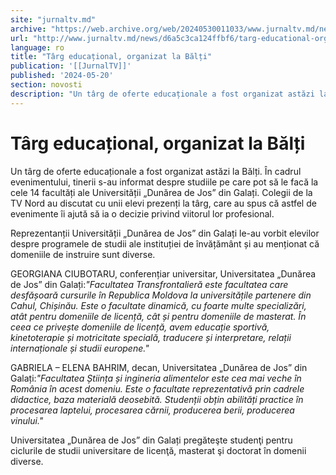 ```yaml
---
site: "jurnaltv.md"
archive: "https://web.archive.org/web/20240530011033/www.jurnaltv.md/news/d6a5c3ca124ffbf6/targ-educational-organizat-la-balti.html?utm_source=RSS&utm_medium=RSS&utm_campaign=RSS"
url: "http://www.jurnaltv.md/news/d6a5c3ca124ffbf6/targ-educational-organizat-la-balti.html"
language: ro
title: "Târg educațional, organizat la Bălți"
publication: '[[JurnalTV]]'
published: '2024-05-20'
section: novosti
description: "Un târg de oferte educaționale a fost organizat astăzi la Bălți. În cadrul evenimentului, tinerii s-au informat despre studiile pe care pot să le facă la cele 14 facultăți ale Universității „Dunărea de Jos” din Galați. Colegii de la TV Nord au discutat cu unii elevi prezenți la târg, care au spus că astfel de evenimente îi ajută să ia o decizie privind viitorul lor profesional."
---
```


# Târg educațional, organizat la Bălți

Un târg de oferte educaționale a fost organizat astăzi la Bălți. În cadrul evenimentului, tinerii s-au informat despre studiile pe care pot să le facă la cele 14 facultăți ale Universității „Dunărea de Jos” din Galați. Colegii de la TV Nord au discutat cu unii elevi prezenți la târg, care au spus că astfel de evenimente îi ajută să ia o decizie privind viitorul lor profesional.

Reprezentanții Universității „Dunărea de Jos” din Galați le-au vorbit elevilor despre programele de studii ale instituției de învățământ și au menționat că domeniile de instruire sunt diverse.

GEORGIANA CIUBOTARU, conferențiar universitar, Universitatea „Dunărea de Jos” din Galați:*"Facultatea Transfrontalieră este facultatea care desfășoară cursurile în Republica Moldova la universitățile partenere din Cahul, Chișinău. Este o facultate dinamică, cu foarte multe specializări, atât pentru domeniile de licență, cât și pentru domeniile de masterat. În ceea ce privește domeniile de licență, avem educație sportivă, kinetoterapie și motricitate specială, traducere și interpretare, relații internaționale și studii europene."*

GABRIELA – ELENA BAHRIM, decan, Universitatea „Dunărea de Jos” din Galați:*"Facultatea Știința și ingineria alimentelor este cea mai veche în România în acest domeniu. Este o facultate reprezentativă prin cadrele didactice, baza materială deosebită. Studenții obțin abilități practice în procesarea laptelui, procesarea cărnii, producerea berii, producerea vinului."*

Universitatea „Dunărea de Jos” din Galați pregăteşte studenţi pentru ciclurile de studii universitare de licenţă, masterat şi doctorat în domenii diverse.